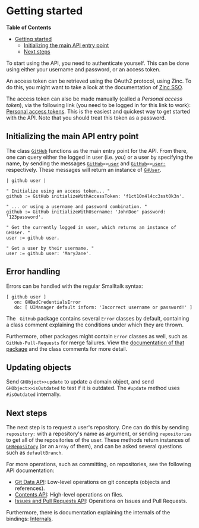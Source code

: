 Getting started
===============

<!-- markdown-toc start - Don't edit this section. Run M-x markdown-toc-generate-toc again -->
**Table of Contents**

- [Getting started](#getting-started)
    - [Initializing the main API entry point](#initializing-the-main-api-entry-point)
    - [Next steps](#next-steps)

<!-- markdown-toc end -->

To start using the API, you need to authenticate yourself. This can be done using either your username and password, or an access token.

An access token can be retrieved using the OAuth2 protocol, using Zinc. To do this, you might want to take a look at the documentation of [Zinc SSO](https://github.com/svenvc/docs/blob/master/zinc/zinc-sso-paper.md).

The access token can also be made manually (called a _Personal access token_), via the following link (you need to be logged in for this link to work): [Personal access tokens](https://github.com/settings/tokens). This is the easiest and quickest way to get started with the API. Note that you should treat this token as a password.

## Initializing the main API entry point

The class [`GitHub`](../GitHub.package/GitHub.class/README.md) functions as the main entry point for the API. From there, one can query either the logged in user (i.e. _you_) or a user by specifying the name, by sending the messages [`GitHub`](../GitHub.package/GitHub.class/README.md)`>>`[`user`](../GitHub-Users.package/GitHub.extension/instance/user.st) and [`GitHub`](../GitHub.package/GitHub.class/README.md)`>>`[`user:`](../GitHub-Users.package/GitHub.extension/instance/user..st) respectively. These messages will return an instance of [`GHUser`](../GitHub-Users.package/GHUser.class/README.md).

```Smalltalk
| github user |

" Initialize using an access token... "
github := GitHub initializeWithAccessToken: 'f1ct10n4l4cc3sst0k3n'.

" ... or using a username and password combination. "
github := GitHub initializeWithUsername: 'JohnDoe' password: '123password'.

" Get the currently logged in user, which returns an instance of GHUser. "
user := github user.

" Get a user by their username. "
user := github user: 'MaryJane'.
```

## Error handling

Errors can be handled with the regular Smalltalk syntax:

```smalltalk
[ github user ]
   on: GHBadCredentialsError
   do: [ UIManager default inform: 'Incorrect username or password!' ]
```

The ` GitHub` package contains several `Error` classes by default, containing a class comment explaining the conditions under which they are thrown.

Furthermore, other packages might contain `Error` classes as well, such as `GitHub-Pull-Requests` for merge failures. View the [documentation of that package](./issues-and-pull-request.md) and the class comments for more detail.

## Updating objects

Send `GHObject>>update` to update a domain object, and send `GHObject>>isOutdated` to test if it is outdated. The `#update` method uses `#isOutdated` internally.

## Next steps

The next step is to request a user's repository. One can do this by sending `repository:` with a repository's name as argument, or sending `repositories` to get all of the repositories of the user. These methods return instances of [`GHRepository`](../GitHub-Repositories.package/GHRepository.class/README.md) (or an `Array` of them), and can be asked several questions such as `defaultBranch`.

For more operations, such as committing, on repositories, see the following API documentation:

- [Git Data API](./git-data.md): Low-level operations on git concepts (objects and references).
- [Contents API](./contents-api.md): High-level operations on files.
- [Issues and Pull Requests API](./issues-and-pull-requests.md): Operations on Issues and Pull Requests.

Furthermore, there is documentation explaining the internals of the bindings: [Internals](./internals.md).
